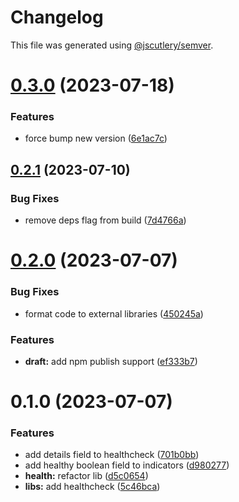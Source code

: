 # Changelog

This file was generated using [@jscutlery/semver](https://github.com/jscutlery/semver).

# [0.3.0](https://github.com/temarusanov/nx/compare/health-checks-0.2.1...health-checks-0.3.0) (2023-07-18)


### Features

* force bump new version ([6e1ac7c](https://github.com/temarusanov/nx/commit/6e1ac7ccb930b1e9f8a77afb65178b994637902c))



## [0.2.1](https://github.com/temarusanov/nx/compare/health-checks-0.2.0...health-checks-0.2.1) (2023-07-10)


### Bug Fixes

* remove deps flag from build ([7d4766a](https://github.com/temarusanov/nx/commit/7d4766a63260ba1cb4051569531797e6e5b9752c))



# [0.2.0](https://github.com/temarusanov/nx/compare/health-checks-0.1.0...health-checks-0.2.0) (2023-07-07)


### Bug Fixes

* format code to external libraries ([450245a](https://github.com/temarusanov/nx/commit/450245a5793ec9ce9dfcc3950ad1c2fbfe638248))


### Features

* **draft:** add npm publish support ([ef333b7](https://github.com/temarusanov/nx/commit/ef333b7567c3df1f99393205cccd75443f28f065))



# 0.1.0 (2023-07-07)

### Features

- add details field to healthcheck ([701b0bb](https://github.com/temarusanov/nx/commit/701b0bb79e5a7255f3f5b3727b777fd12dd25e9a))
- add healthy boolean field to indicators ([d980277](https://github.com/temarusanov/nx/commit/d980277f32e1f935a1b617f1d50525de17d32867))
- **health:** refactor lib ([d5c0654](https://github.com/temarusanov/nx/commit/d5c065413c233e84f7f3230c4e7a8c7ae78fee25))
- **libs:** add healthcheck ([5c46bca](https://github.com/temarusanov/nx/commit/5c46bca7dbdf76624d822bb21d04041830b438cf))

